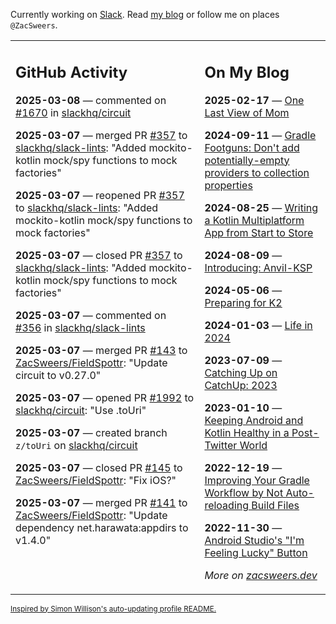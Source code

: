 Currently working on [Slack](https://slack.com/). Read [my blog](https://zacsweers.dev/) or follow me on places `@ZacSweers`.

<table><tr><td valign="top" width="60%">

## GitHub Activity
<!-- githubActivity starts -->
**2025-03-08** — commented on [#1670](https://github.com/slackhq/circuit/issues/1670#issuecomment-2708469027) in [slackhq/circuit](https://github.com/slackhq/circuit)

**2025-03-07** — merged PR [#357](https://github.com/slackhq/slack-lints/pull/357) to [slackhq/slack-lints](https://github.com/slackhq/slack-lints): "Added mockito-kotlin mock/spy functions to mock factories"

**2025-03-07** — reopened PR [#357](https://github.com/slackhq/slack-lints/pull/357) to [slackhq/slack-lints](https://github.com/slackhq/slack-lints): "Added mockito-kotlin mock/spy functions to mock factories"

**2025-03-07** — closed PR [#357](https://github.com/slackhq/slack-lints/pull/357) to [slackhq/slack-lints](https://github.com/slackhq/slack-lints): "Added mockito-kotlin mock/spy functions to mock factories"

**2025-03-07** — commented on [#356](https://github.com/slackhq/slack-lints/issues/356#issuecomment-2707620638) in [slackhq/slack-lints](https://github.com/slackhq/slack-lints)

**2025-03-07** — merged PR [#143](https://github.com/ZacSweers/FieldSpottr/pull/143) to [ZacSweers/FieldSpottr](https://github.com/ZacSweers/FieldSpottr): "Update circuit to v0.27.0"

**2025-03-07** — opened PR [#1992](https://github.com/slackhq/circuit/pull/1992) to [slackhq/circuit](https://github.com/slackhq/circuit): "Use .toUri"

**2025-03-07** — created branch `z/toUri` on [slackhq/circuit](https://github.com/slackhq/circuit)

**2025-03-07** — closed PR [#145](https://github.com/ZacSweers/FieldSpottr/pull/145) to [ZacSweers/FieldSpottr](https://github.com/ZacSweers/FieldSpottr): "Fix iOS?"

**2025-03-07** — merged PR [#141](https://github.com/ZacSweers/FieldSpottr/pull/141) to [ZacSweers/FieldSpottr](https://github.com/ZacSweers/FieldSpottr): "Update dependency net.harawata:appdirs to v1.4.0"
<!-- githubActivity ends -->
</td><td valign="top" width="40%">

## On My Blog
<!-- blog starts -->
**2025-02-17** — [One Last View of Mom](https://www.zacsweers.dev/one-last-view-of-mom/)

**2024-09-11** — [Gradle Footguns: Don't add potentially-empty providers to collection properties](https://www.zacsweers.dev/gradle-footgun-adding-empty-providers-to-collection-properties/)

**2024-08-25** — [Writing a Kotlin Multiplatform App from Start to Store](https://www.zacsweers.dev/writing-a-kotlin-multiplatform-app-from-start-to-store/)

**2024-08-09** — [Introducing: Anvil-KSP](https://www.zacsweers.dev/introducing-anvil-ksp/)

**2024-05-06** — [Preparing for K2](https://www.zacsweers.dev/preparing-for-k2/)

**2024-01-03** — [Life in 2024](https://www.zacsweers.dev/life-in-2024/)

**2023-07-09** — [Catching Up on CatchUp: 2023](https://www.zacsweers.dev/catching-up-on-catchup-2023/)

**2023-01-10** — [Keeping Android and Kotlin Healthy in a Post-Twitter World](https://www.zacsweers.dev/keeping-android-healthy/)

**2022-12-19** — [Improving Your Gradle Workflow by Not Auto-reloading Build Files](https://www.zacsweers.dev/improving-your-workflow-by-not-auto-reloading-build-files/)

**2022-11-30** — [Android Studio's "I'm Feeling Lucky" Button](https://www.zacsweers.dev/android-studios-im-feeling-lucky-button/)
<!-- blog ends -->
_More on [zacsweers.dev](https://zacsweers.dev/)_
</td></tr></table>

<sub><a href="https://simonwillison.net/2020/Jul/10/self-updating-profile-readme/">Inspired by Simon Willison's auto-updating profile README.</a></sub>